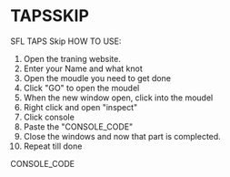 # TAPSSKIP
SFL TAPS Skip
  HOW TO USE:
1. Open the traning website.
2. Enter your Name and what knot
3. Open the moudle you need to get done
4. Click "GO" to open the moudel
5. When the new window open, click into the moudel
6. Right click and open  "inspect"
7. Click console
8. Paste the "CONSOLE_CODE"
9. Close the windows and now that part is complected.
10. Repeat till done

CONSOLE_CODE


